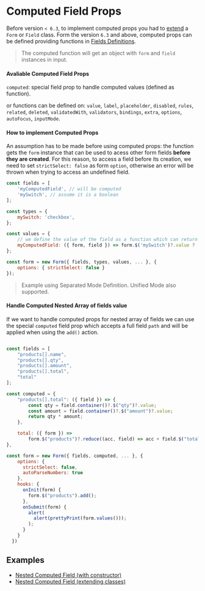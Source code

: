 # Computed Field Props

Before version `< 6.3`, to implement computed props you had to [extend](../form/extend/generic.md) a `Form` or `Field` class.
Form the version `6.3` and above, computed props can be defined providing functions in [Fields Definitions](../fields/README.md).

> The computed function will get an object with `form` and `field` instances in input.

#### Avaliable Computed Field Props

`computed`: special field prop to handle computed values (defined as function).

or functions can be defined on: `value`, `label`, `placeholder`, `disabled`, `rules`, `related`, `deleted`, `validatedWith`, `validators`, `bindings`, `extra`, `options`, `autoFocus`, `inputMode`.

#### How to implement Computed Props

An assumption has to be made before using computed props: the function gets the `form` instance that can be used to acess other form fields **before they are created**. For this reason, to access a field before its creation, we need to set `strictSelect: false` as form `option`, otherwise an error will be thrown when trying to access an undefined field.

```javascript
const fields = [
    'myComputedField', // will be computed
    'mySwitch', // assume it is a boolean
];

const types = {
    mySwitch: 'checkbox',
};

const values = {
    // we define the value of the field as a function which can return a computed value
    myComputedField: ({ form, field }) => form.$('mySwitch')?.value ? 'a' : 'b';
};

const form = new Form({ fields, types, values, ... }, {
    options: { strictSelect: false }
});
```

> Example using Separated Mode Definition. Unified Mode also supported.

#### Handle Computed Nested Array of fields value

If we want to handle computed props for nested array of fields we can use the special `computed` field prop which accepts a full field `path` and will be applied when using the `add()` action.

```javascript

const fields = [
    "products[].name",
    "products[].qty",
    "products[].amount",
    "products[].total",
    "total"
];

const computed = {
    "products[].total": ({ field }) => {
        const qty = field.container()?.$("qty")?.value;
        const amount = field.container()?.$("amount")?.value;
        return qty * amount;
    },

    total: ({ form }) =>
        form.$("products")?.reduce((acc, field) => acc + field.$("total")?.value, 0)
},

const form = new Form({ fields, computed, ... }, {
    options: {
      strictSelect: false,
      autoParseNumbers: true
    },
    hooks: {
      onInit(form) {
        form.$("products").add();
      },
      onSubmit(form) {
        alert(
          alert(prettyPrint(form.values()));
        );
      }
    }
  })

```

## Examples

- [Nested Computed Field (with constructor)](https://codesandbox.io/s/mobx-react-form--computed-constructor-jeg5b7)
- [Nested Computed Field (extending classes)](https://codesandbox.io/s/mobx-react-form--computed-ee5kl1)
